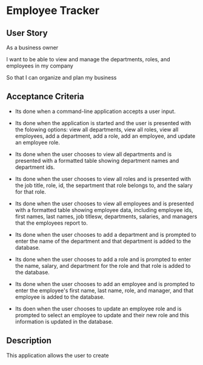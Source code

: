# Employee Tracker

## User Story

As a business owner

I want to be able to view and manage the departments, roles, and employees in my company

So that I can organize and plan my business

## Acceptance Criteria

* Its done when a command-line application accepts a user input.

* Its done when the application is started and the user is presented with the folowing options: view all departments, view all roles, view all employees, add a department, add a role, add an employee, and update an employee role.

* Its done when the user chooses to view all departments and is presented with a formatted table showing department names and department ids.

* Its done when the user chooses to view all roles and is presented with the job title, role, id, the separtment that role belongs to, and the salary for that role.

* Its done when the user chooses to view all employees and is presented with a formatted table showing employee data, including employee ids, first names, last names, job titlesw, departments, salaries, and managers that the employees report to.

* Its done when the user chooses to add a department and is prompted to enter the name of the department and that department is added to the database.

* Its done when the user chooses to add a role and is prompted to enter the name, salary, and department for the role and that role is added to the database.

* Its done when the user chooses to add an employee and is prompted to enter the employee's first name, last name, role, and manager, and that employee is added to the database.

* Its doen when the user chooses to update an employee role and is prompted to select an employee to update and their new role and this information is updated in the database.

## Description

This application allows the user to create 